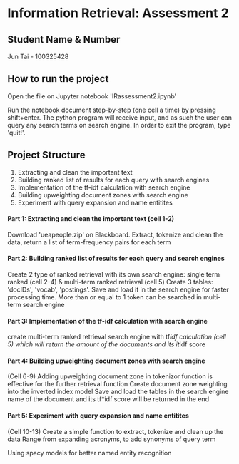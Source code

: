 # Information Retrieval: Assessment 2

## Student Name & Number
Jun Tai - 100325428

## How to run the project
Open the file on Jupyter notebook 'IRassessment2.ipynb'

Run the notebook document step-by-step (one cell a time) by pressing
shift+enter. The python program will receive input, and as such the user
can query any search terms on search engine. In order to exit the
program, type 'quit!'.

## Project Structure

1.  Extracting and clean the important text
2.  Building ranked list of results for each query with search engines
3.  Implementation of the tf-idf calculation with search engine
4.  Building upweighting document zones with search engine
5.  Experiment with query expansion and name entitites

#### Part 1: Extracting and clean the important text (cell 1-2)

Download 'ueapeople.zip' on Blackboard. 
Extract, tokenize and clean the data, return a list of term-frequency pairs for each term

#### Part 2: Building ranked list of results for each query and search engines

Create 2 type of ranked retrieval with its own search engine: single
term ranked (cell 2-4) & multi-term ranked retrieval (cell 5) 
Create 3 tables: 'docIDs', 'vocab', 'postings'. 
Save and load it in the search engine for faster processing time. 
More than or equal to 1 token can be searched in multi-term search engine

#### Part 3: Implementation of the tf-idf calculation with search engine 

create multi-term ranked retrieval search engine with tf*idf calculation
(cell 5) which will return the amount of the documents and its it*idf
score

#### Part 4: Building upweighting document zones with search engine

(Cell 6-9)
Adding upweighting document zone in tokenizor function is effective for the further retrieval function 
Create document zone weighting into the inverted index model 
Save and load the tables in the search engine name of the document and its tf*idf score will be returned in the end

#### Part 5: Experiment with query expansion and name entitites

(Cell 10-13)
Create a simple function to extract, tokenize and clean up the data
Range from expanding acronyms, to add synonyms of query term

Using spacy models for better named entity recognition
